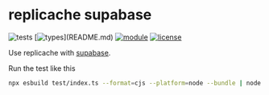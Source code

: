 # replicache supabase
![tests](https://github.com/nichoth/replicache-supabase/actions/workflows/nodejs.yml/badge.svg)
[![types](https://img.shields.io/npm/types/@nichoth/**placeholder**)](README.md)
[![module](https://img.shields.io/badge/module-ESM-blue)](README.md)
[![license](https://img.shields.io/badge/license-MIT-brightgreen)](LICENSE)

Use replicache with [supabase](https://supabase.com/).

Run the test like this
```sh
npx esbuild test/index.ts --format=cjs --platform=node --bundle | node
```
